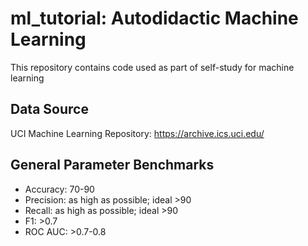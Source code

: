 # ml_tutorial: Autodidactic Machine Learning
This repository contains code used as part of self-study for machine learning

## Data Source
UCI Machine Learning Repository: https://archive.ics.uci.edu/

## General Parameter Benchmarks
- Accuracy: 70-90
- Precision: as high as possible; ideal >90
- Recall: as high as possible; ideal >90
- F1: >0.7
- ROC AUC: >0.7-0.8